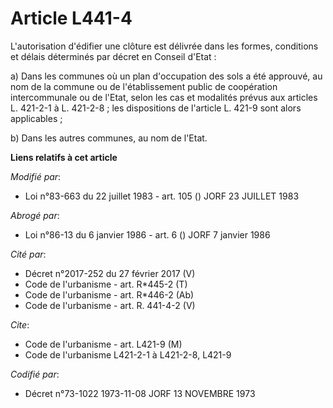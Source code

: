 # Article L441-4

L'autorisation d'édifier une clôture est délivrée dans les formes, conditions et délais déterminés par décret en Conseil
d'Etat :

a) Dans les communes où un plan d'occupation des sols a été approuvé, au nom de la commune ou de l'établissement public de
coopération intercommunale ou de l'Etat, selon les cas et modalités prévus aux articles L. 421-2-1 à L. 421-2-8 ; les
dispositions de l'article L. 421-9 sont alors applicables ;

b) Dans les autres communes, au nom de l'Etat.

**Liens relatifs à cet article**

_Modifié par_:

  - Loi n°83-663 du 22 juillet 1983 - art. 105 () JORF 23 JUILLET 1983

_Abrogé par_:

  - Loi n°86-13 du 6 janvier 1986 - art. 6 () JORF 7 janvier 1986

_Cité par_:

  - Décret n°2017-252 du 27 février 2017 (V)
  - Code de l'urbanisme - art. R*445-2 (T)
  - Code de l'urbanisme - art. R*446-2 (Ab)
  - Code de l'urbanisme - art. R. 441-4-2 (V)

_Cite_:

  - Code de l'urbanisme - art. L421-9 (M)
  - Code de l'urbanisme L421-2-1 à L421-2-8, L421-9

_Codifié par_:

  - Décret n°73-1022 1973-11-08 JORF 13 NOVEMBRE 1973
